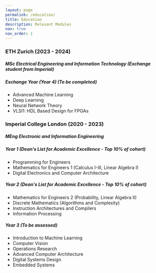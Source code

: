 ```yaml
---
layout: page
permalink: /education/
title: Education
description: Relevant Modules
nav: true
nav_order: 1
---
```


### ETH Zurich (2023 - 2024)

##### *MSc Electrical Engineering and Information Technology (Exchange student from Imperial)*  

##### Exchange Year (Year 4) (To be completed)
- Advanced Machine Learning
- Deep Learning
- Neural Network Theory
- VLSI1: HDL Based Design for FPGAs  
  

### Imperial College London (2020 - 2023)

##### *MEng Electronic and Information Engineering*  

##### Year 1 (Dean's List for Academic Excellence - Top 10% of cohort)
- Programming for Engineers
- Mathematics for Engineers 1 (Calculus I-III, Linear Algebra I)
- Digital Electronics and Computer Architecture

##### Year 2 (Dean's List for Academic Excellence - Top 10% of cohort)
- Mathematics for Engineers 2 (Probability, Linear Algebra II)
- Discrete Mathematics (Algorithms and Complexity)
- Instruction Architectures and Compilers
- Information Processing

##### Year 3 (To be assessed)
- Introduction to Machine Learning
- Computer Vision
- Operations Research
- Advanced Computer Architecture
- Digital Systems Design
- Embedded Systems
